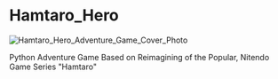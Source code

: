 # Hamtaro_Hero

![Hamtaro_Hero_Adventure_Game_Cover_Photo](https://user-images.githubusercontent.com/100870737/182396029-d55a3131-9227-4954-9ded-e54eecba39c2.png)

Python Adventure Game Based on Reimagining of the Popular, Nitendo Game Series "Hamtaro"

